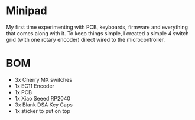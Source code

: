 # Minipad
My first time experimenting with PCB, keyboards, firmware and everything that comes along with it.
To keep things simple, I created a simple 4 switch grid (with one rotary encoder) direct wired to the microcontroller.

# BOM
- 3x Cherry MX switches
- 1x EC11 Encoder
- 1x PCB
- 1x Xiao Seeed RP2040
- 3x Blank DSA Key Caps
- 1x sticker to put on top


